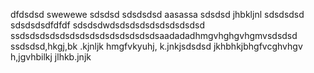 dfdsdsd
swewewe
sdsdsd
sdsdsdsd
aasassa
sdsdsd
jhbkljnl
sdsdsdsd
sdsdsdsdfdfdf
sdsdsdwdsdsdsdsdsdsdsdsdsd
ssdsdsdsdsdsdsdsdsdsdsdsdsdsdsaadadadhmgvhghgvhgmvsdsdsd
ssdsdsd,hkgj,bk
.kjnljk
hmgfvkyuhj,
k.jnkjsdsdsd
jkhbhkjbhgfvcghvhgv
h,jgvhbilkj
jlhkb.jnjk
